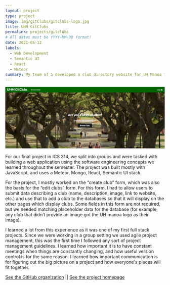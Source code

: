 ```yaml
---
layout: project
type: project
image: img/gitClubs/gitclubs-logo.jpg
title: UHM GitClubs
permalink: projects/gitclubs
# All dates must be YYYY-MM-DD format!
date: 2021-05-12
labels:
  - Web Development
  - Semantic UI
  - React
  - Meteor
summary: My team of 5 developed a club directory website for UH Manoa for our ICS 314 final project.
---
```


<img class="ui large right floated rounded image" src="../img/gitClubs/gitclubs.png">

For our final project in ICS 314, we split into groups and were tasked with building a web application using the software engineering concepts we learned throughout the semester. The project was built mostly with JavaScript, and uses a Meteor, Mongo, React, Semantic UI stack. 

For the project, I mostly worked on the “create club” form, which was also the basis for the “edit clubs” form. For this form, I had to allow users to submit data describing a club (name, description, image, link to website, etc.) and use that to add a club to the databases so that it will display on the other pages which display clubs. Some fields in this form are not required, but we needed matching placeholder data for the database (for example, any club that didn’t provide an image got the UH manoa logo as their image). 

I learned a lot from this experience as it was one of my first full stack projects. Since we were working in a group setting we used agile project management, this was the first time I followed any sort of project management guidelines. I learned how important it is to have constant meetings when things are constantly changing, and how useful version control is for the same reason. I learned how important communication is for figuring out the big picture on a project and how everyone's pieces will fit together.

[See the GitHub organization](https://github.com/uhm-gitclubs) 
||
[See the project homepage](https://uhm-gitclubs.github.io/)






